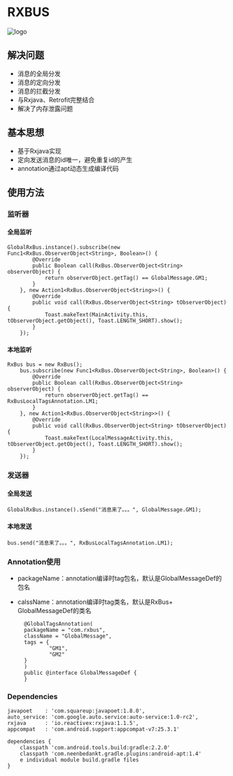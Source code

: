 # RXBUS

![logo](https://timgsa.baidu.com/timg?image&quality=80&size=b9999_10000&sec=1492844570081&di=a3253baefe4b0d0d418c5c36eff5a9db&imgtype=0&src=http%3A%2F%2Fimg.tupianzj.com%2Fuploads%2Fallimg%2F150802%2F9-150P2105405.jpg)

## 解决问题
* 消息的全局分发
* 消息的定向分发
* 消息的拦截分发
* 与Rxjava、Retrofit完整结合
* 解决了内存泄露问题

## 基本思想
* 基于Rxjava实现
* 定向发送消息的id唯一，避免重复id的产生
* annotation通过apt动态生成编译代码

## 使用方法

### 监听器

#### 全局监听

 	GlobalRxBus.instance().subscribe(new Func1<RxBus.ObserverObject<String>, Boolean>() {
            @Override
            public Boolean call(RxBus.ObserverObject<String> observerObject) {
                return observerObject.getTag() == GlobalMessage.GM1;
            }
        }, new Action1<RxBus.ObserverObject<String>>() {
            @Override
            public void call(RxBus.ObserverObject<String> tObserverObject) {
                Toast.makeText(MainActivity.this, tObserverObject.getObject(), Toast.LENGTH_SHORT).show();
            }
        });
        
#### 本地监听
	RxBus bus = new RxBus();
        bus.subscribe(new Func1<RxBus.ObserverObject<String>, Boolean>() {
            @Override
            public Boolean call(RxBus.ObserverObject<String> observerObject) {
                return observerObject.getTag() == RxBusLocalTagsAnnotation.LM1;
            }
        }, new Action1<RxBus.ObserverObject<String>>() {
            @Override
            public void call(RxBus.ObserverObject<String> tObserverObject) {
                Toast.makeText(LocalMessageActivity.this, tObserverObject.getObject(), Toast.LENGTH_SHORT).show();
            }
        });
        
### 发送器

#### 全局发送

    GlobalRxBus.instance().sSend("消息来了。。。", GlobalMessage.GM1);
    
#### 本地发送

 	bus.send("消息来了。。。", RxBusLocalTagsAnnotation.LM1);
 	
### Annotation使用 
* packageName：annotation编译时tag包名，默认是GlobalMessageDef的包名
* calssName：annotation编译时tag类名，默认是RxBus+ GlobalMessageDef的类名
	
		@GlobalTagsAnnotation(
        packageName = "com.rxbus",
        className = "GlobalMessage",
        tags = {
                "GM1",
                "GM2"
        }
		)
		public @interface GlobalMessageDef {
		}
		
### Dependencies
 	javapoet    : 'com.squareup:javapoet:1.8.0',
    auto_service: 'com.google.auto.service:auto-service:1.0-rc2',
    rxjava      : 'io.reactivex:rxjava:1.1.5',
    appcompat   : 'com.android.support:appcompat-v7:25.3.1'
        
    dependencies {
        classpath 'com.android.tools.build:gradle:2.2.0'
        classpath 'com.neenbedankt.gradle.plugins:android-apt:1.4'
        e individual module build.gradle files
    }
















